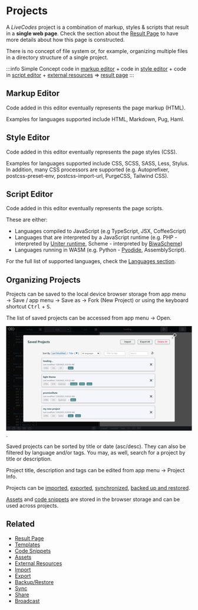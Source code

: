 # Projects

A _LiveCodes_ project is a combination of markup, styles & scripts that result in a **single web page**. Check the section about the [Result Page](./result.md) to have more details about how this page is constructed.

There is no concept of file system or, for example, organizing multiple files in a directory structure of a single project.

:::info Simple Concept
code in [markup editor](#markup-editor) + code in [style editor](#style-editor) + code in [script editor](#script-editor) + [external resources](./external-resources.md) => [result page](./result.md)
:::

## Markup Editor

Code added in this editor eventually represents the page markup (HTML).

Examples for languages supported include HTML, Markdown, Pug, Haml.

## Style Editor

Code added in this editor eventually represents the page styles (CSS).

Examples for languages supported include CSS, SCSS, SASS, Less, Stylus. In addition, many CSS processors are supported (e.g. Autoprefixer, postcss-preset-env, postcss-import-url, PurgeCSS, Tailwind CSS).

## Script Editor

Code added in this editor eventually represents the page scripts.

These are either:

- Languages compiled to JavaScript (e.g TypeScript, JSX, CoffeeScript)
- Languages that are interpreted by a JavaScript runtime (e.g. PHP - interpreted by [Uniter runtime](https://github.com/asmblah/uniter), Scheme - interpreted by [BiwaScheme](https://www.biwascheme.org))
- Languages running in WASM (e.g. Python - [Pyodide](https://pyodide.org/), AssemblyScript).

For the full list of supported languages, check the [Languages section](../languages/index.md).

## Organizing Projects

Projects can be saved to the local device browser storage from app menu → Save / app menu → Save as → Fork (New Project) or using the keyboard shortcut <kbd>Ctrl</kbd> + <kbd>S</kbd>.

The list of saved projects can be accessed from app menu → Open.

![LiveCodes Projects](../../static/img/screenshots/saved-projects.png).

Saved projects can be sorted by title or date (asc/desc). They can also be filtered by language and/or tags. You may, as well, search for a project by title or description.

Project title, description and tags can be edited from app menu → Project Info.

Projects can be [imported](./import.md), [exported](./export.md), [synchronized](./sync.md), [backed up and restored](./backup-restore.md).

[Assets](./assets.md) and [code snippets](./snippets.md) are stored in the browser storage and can be used across projects.

## Related

- [Result Page](./result.md)
- [Templates](./templates.md)
- [Code Snippets](./snippets.md)
- [Assets](./assets.md)
- [External Resources](./external-resources.md)
- [Import](./import.md)
- [Export](./export.md)
- [Backup/Restore](./backup-restore.md)
- [Sync](./sync.md)
- [Share](./share.md)
- [Broadcast](./broadcast.md)
